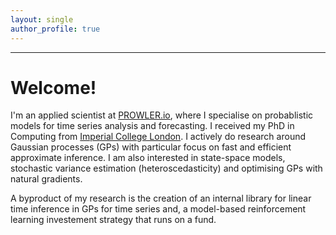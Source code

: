 ```yaml
---
layout: single
author_profile: true
---
```


---
# Welcome!

I'm an applied scientist at [PROWLER.io](www.prowler.io), where I specialise on probablistic models for time series analysis and forecasting. I received my PhD in Computing from [Imperial College London](http://www.imperial.ac.uk/computing). I actively do research around Gaussian processes (GPs) with particular focus on fast and efficient approximate inference. I am also interested in state-space models, stochastic variance estimation (heteroscedasticity) and optimising GPs with natural gradients.

A byproduct of my research is the creation of an internal library for linear time inference in GPs for time series and, a model-based reinforcement learning investement strategy that runs on a fund.
<!---
I'm a senior machine learning researcher at [PROWLER.io](www.prowler.io). I got my PhD in Computing from [Imperial College London](http://www.imperial.ac.uk/computing) focusing on Gaussian process models for facial behaviour analysis.
My current research interests are in statistical machine learning, and, in particular, probabilistic models with applications to autonomous decision making and model-based reinforcement learning.
--->


